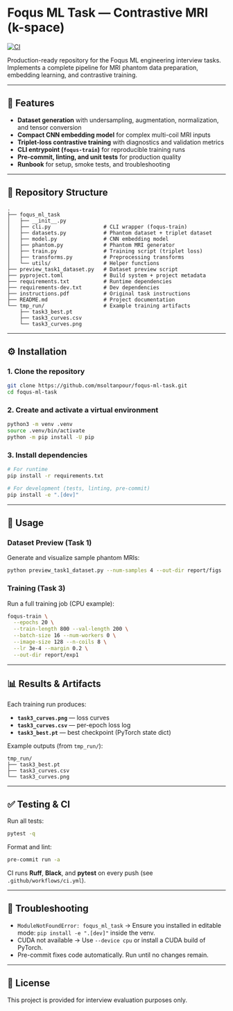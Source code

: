 # Foqus ML Task — Contrastive MRI (k-space)

[![CI](https://github.com/msoltanpour/foqus-ml-task/actions/workflows/ci.yml/badge.svg?branch=chore/task4_cleanup)](https://github.com/msoltanpour/foqus-ml-task/actions/workflows/ci.yml)





Production-ready repository for the Foqus ML engineering interview tasks.
Implements a complete pipeline for MRI phantom data preparation, embedding learning, and contrastive training.

---

## 📌 Features
- **Dataset generation** with undersampling, augmentation, normalization, and tensor conversion
- **Compact CNN embedding model** for complex multi-coil MRI inputs
- **Triplet-loss contrastive training** with diagnostics and validation metrics
- **CLI entrypoint (`foqus-train`)** for reproducible training runs
- **Pre-commit, linting, and unit tests** for production quality
- **Runbook** for setup, smoke tests, and troubleshooting

---

## 📂 Repository Structure
```text
.
├── foqus_ml_task
│   ├── __init__.py
│   ├── cli.py                 # CLI wrapper (foqus-train)
│   ├── datasets.py            # Phantom dataset + triplet dataset
│   ├── model.py               # CNN embedding model
│   ├── phantom.py             # Phantom MRI generator
│   ├── train.py               # Training script (triplet loss)
│   ├── transforms.py          # Preprocessing transforms
│   └── utils/                 # Helper functions
├── preview_task1_dataset.py   # Dataset preview script
├── pyproject.toml             # Build system + project metadata
├── requirements.txt           # Runtime dependencies
├── requirements-dev.txt       # Dev dependencies
├── instructions.pdf           # Original task instructions
├── README.md                  # Project documentation
└── tmp_run/                   # Example training artifacts
    ├── task3_best.pt
    ├── task3_curves.csv
    └── task3_curves.png
```

---

## ⚙️ Installation

### 1. Clone the repository
```bash
git clone https://github.com/msoltanpour/foqus-ml-task.git
cd foqus-ml-task
```

### 2. Create and activate a virtual environment
```bash
python3 -m venv .venv
source .venv/bin/activate
python -m pip install -U pip
```

### 3. Install dependencies
```bash
# For runtime
pip install -r requirements.txt

# For development (tests, linting, pre-commit)
pip install -e ".[dev]"
```

---

## 🚀 Usage

### Dataset Preview (Task 1)
Generate and visualize sample phantom MRIs:
```bash
python preview_task1_dataset.py --num-samples 4 --out-dir report/figs
```

### Training (Task 3)
Run a full training job (CPU example):
```bash
foqus-train \
  --epochs 20 \
  --train-length 800 --val-length 200 \
  --batch-size 16 --num-workers 0 \
  --image-size 128 --n-coils 8 \
  --lr 3e-4 --margin 0.2 \
  --out-dir report/exp1
```

---

## 📊 Results & Artifacts

Each training run produces:
- **`task3_curves.png`** — loss curves
- **`task3_curves.csv`** — per-epoch loss log
- **`task3_best.pt`** — best checkpoint (PyTorch state dict)

Example outputs (from `tmp_run/`):
```
tmp_run/
├── task3_best.pt
├── task3_curves.csv
└── task3_curves.png
```

---

## ✅ Testing & CI

Run all tests:
```bash
pytest -q
```

Format and lint:
```bash
pre-commit run -a
```

CI runs **Ruff**, **Black**, and **pytest** on every push (see `.github/workflows/ci.yml`).

---

## 🔧 Troubleshooting
- `ModuleNotFoundError: foqus_ml_task` → Ensure you installed in editable mode:
  `pip install -e ".[dev]"` inside the venv.
- CUDA not available → Use `--device cpu` or install a CUDA build of PyTorch.
- Pre-commit fixes code automatically. Run until no changes remain.

---

## 📜 License
This project is provided for interview evaluation purposes only.
